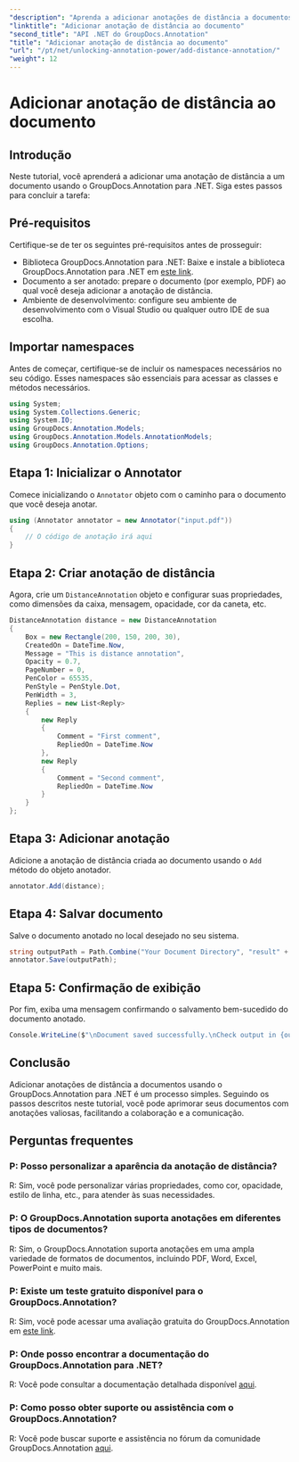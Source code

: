 ```yaml
---
"description": "Aprenda a adicionar anotações de distância a documentos usando o GroupDocs.Annotation para .NET. Aprimore a colaboração e a comunicação sem esforço."
"linktitle": "Adicionar anotação de distância ao documento"
"second_title": "API .NET do GroupDocs.Annotation"
"title": "Adicionar anotação de distância ao documento"
"url": "/pt/net/unlocking-annotation-power/add-distance-annotation/"
"weight": 12
---
```


# Adicionar anotação de distância ao documento

## Introdução
Neste tutorial, você aprenderá a adicionar uma anotação de distância a um documento usando o GroupDocs.Annotation para .NET. Siga estes passos para concluir a tarefa:
## Pré-requisitos

Certifique-se de ter os seguintes pré-requisitos antes de prosseguir:

- Biblioteca GroupDocs.Annotation para .NET: Baixe e instale a biblioteca GroupDocs.Annotation para .NET em [este link](https://releases.groupdocs.com/annotation/net/).
- Documento a ser anotado: prepare o documento (por exemplo, PDF) ao qual você deseja adicionar a anotação de distância.
- Ambiente de desenvolvimento: configure seu ambiente de desenvolvimento com o Visual Studio ou qualquer outro IDE de sua escolha.

## Importar namespaces

Antes de começar, certifique-se de incluir os namespaces necessários no seu código. Esses namespaces são essenciais para acessar as classes e métodos necessários.

```csharp
using System;
using System.Collections.Generic;
using System.IO;
using GroupDocs.Annotation.Models;
using GroupDocs.Annotation.Models.AnnotationModels;
using GroupDocs.Annotation.Options;
```


## Etapa 1: Inicializar o Annotator

Comece inicializando o `Annotator` objeto com o caminho para o documento que você deseja anotar.

```csharp
using (Annotator annotator = new Annotator("input.pdf"))
{
    // O código de anotação irá aqui
}
```

## Etapa 2: Criar anotação de distância

Agora, crie um `DistanceAnnotation` objeto e configurar suas propriedades, como dimensões da caixa, mensagem, opacidade, cor da caneta, etc.

```csharp
DistanceAnnotation distance = new DistanceAnnotation
{
    Box = new Rectangle(200, 150, 200, 30),
    CreatedOn = DateTime.Now,
    Message = "This is distance annotation",
    Opacity = 0.7,
    PageNumber = 0,
    PenColor = 65535,
    PenStyle = PenStyle.Dot,
    PenWidth = 3,
    Replies = new List<Reply>
    {
        new Reply
        {
            Comment = "First comment",
            RepliedOn = DateTime.Now
        },
        new Reply
        {
            Comment = "Second comment",
            RepliedOn = DateTime.Now
        }
    }
};
```

## Etapa 3: Adicionar anotação

Adicione a anotação de distância criada ao documento usando o `Add` método do objeto anotador.

```csharp
annotator.Add(distance);
```

## Etapa 4: Salvar documento

Salve o documento anotado no local desejado no seu sistema.

```csharp
string outputPath = Path.Combine("Your Document Directory", "result" + Path.GetExtension("input.pdf"));
annotator.Save(outputPath);
```

## Etapa 5: Confirmação de exibição

Por fim, exiba uma mensagem confirmando o salvamento bem-sucedido do documento anotado.

```csharp
Console.WriteLine($"\nDocument saved successfully.\nCheck output in {outputPath}.");
```

## Conclusão

Adicionar anotações de distância a documentos usando o GroupDocs.Annotation para .NET é um processo simples. Seguindo os passos descritos neste tutorial, você pode aprimorar seus documentos com anotações valiosas, facilitando a colaboração e a comunicação.

## Perguntas frequentes

### P: Posso personalizar a aparência da anotação de distância?

R: Sim, você pode personalizar várias propriedades, como cor, opacidade, estilo de linha, etc., para atender às suas necessidades.

### P: O GroupDocs.Annotation suporta anotações em diferentes tipos de documentos?

R: Sim, o GroupDocs.Annotation suporta anotações em uma ampla variedade de formatos de documentos, incluindo PDF, Word, Excel, PowerPoint e muito mais.

### P: Existe um teste gratuito disponível para o GroupDocs.Annotation?

R: Sim, você pode acessar uma avaliação gratuita do GroupDocs.Annotation em [este link](https://releases.groupdocs.com/).

### P: Onde posso encontrar a documentação do GroupDocs.Annotation para .NET?

R: Você pode consultar a documentação detalhada disponível [aqui](https://tutorials.groupdocs.com/annotation/net/).

### P: Como posso obter suporte ou assistência com o GroupDocs.Annotation?

R: Você pode buscar suporte e assistência no fórum da comunidade GroupDocs.Annotation [aqui](https://forum.groupdocs.com/c/annotation/10).